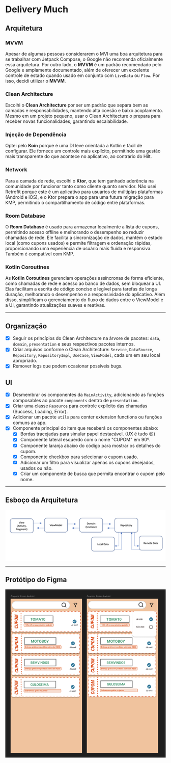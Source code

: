 
# Delivery Much

## Arquitetura

### MVVM
Apesar de algumas pessoas considerarem o MVI uma boa arquitetura para se trabalhar com Jetpack Compose, o Google não recomenda oficialmente essa arquitetura. Por outro lado, o **MVVM** é um padrão recomendado pelo Google e amplamente documentado, além de oferecer um excelente controle de estado quando usado em conjunto com `LiveData` ou `Flow`. Por isso, decidi utilizar o **MVVM**.

### Clean Architecture
Escolhi o **Clean Architecture** por ser um padrão que separa bem as camadas e responsabilidades, mantendo alta coesão e baixo acoplamento. Mesmo em um projeto pequeno, usar o Clean Architecture o prepara para receber novas funcionalidades, garantindo escalabilidade.

### Injeção de Dependência
Optei pelo **Koin** porque é uma DI leve orientada a Kotlin e fácil de configurar. Ele fornece um controle mais explícito, permitindo uma gestão mais transparente do que acontece no aplicativo, ao contrário do Hilt.

### Network
Para a camada de rede, escolhi o **Ktor**, que tem ganhado aderência na comunidade por funcionar tanto como cliente quanto servidor. Não usei Retrofit porque este é um aplicativo para usuários de múltiplas plataformas (Android e iOS), e o Ktor prepara o app para uma futura migração para KMP, permitindo o compartilhamento de código entre plataformas.

### Room Database
O **Room Database** é usado para armazenar localmente a lista de cupons, permitindo acesso offline e melhorando o desempenho ao reduzir chamadas de rede. Ele facilita a sincronização de dados, mantém o estado local (como cupons usados) e permite filtragem e ordenação rápidas, proporcionando uma experiência de usuário mais fluida e responsiva. Também é compatível com KMP.

### Kotlin Coroutines
As **Kotlin Coroutines** gerenciam operações assíncronas de forma eficiente, como chamadas de rede e acesso ao banco de dados, sem bloquear a UI. Elas facilitam a escrita de código conciso e legível para tarefas de longa duração, melhorando o desempenho e a responsividade do aplicativo. Além disso, simplificam o gerenciamento do fluxo de dados entre o ViewModel e a UI, garantindo atualizações suaves e reativas.

---

## Organização

- [x] Seguir os princípios do Clean Architecture na árvore de pacotes: `data`, `domain`, `presentation` e seus respectivos pacotes internos.
- [x] Criar arquivos conforme o Clean Architecture: `Service`, `DataSource`, `Repository`, `RepositoryImpl`, `UseCase`, `ViewModel`, cada um em seu local apropriado.
- [x] Remover logs que podem ocasionar possíveis bugs.

## UI

- [x] Desmembrar os componentes da `MainActivity`, adicionando as funções composables ao pacote `components` dentro de `presentation`.
- [x] Criar uma classe `Resource` para controle explícito das chamadas (Success, Loading, Error).
- [x] Adicionar um pacote `utils` para conter extension functions ou funções comuns ao app.
- [x] Componente principal do item que receberá os componentes abaixo:
   - [x] Bordas tracejadas para simular papel destacável. (UX é tudo 😉)
   - [x] Componente lateral esquerdo com o nome "CUPOM" em 90º.
   - [x] Componente laranja abaixo do código para mostrar os detalhes do cupom.
   - [x] Componente checkbox para selecionar o cupom usado.
   - [x] Adicionar um filtro para visualizar apenas os cupons desejados, usados ou não.
   - [x] Criar um componente de busca que permita encontrar o cupom pelo nome.

---

## Esboço da Arquitetura

![Preview](assets/clean_arch.png)


---

## Protótipo do Figma

![Preview](assets/screen_shot.png)

